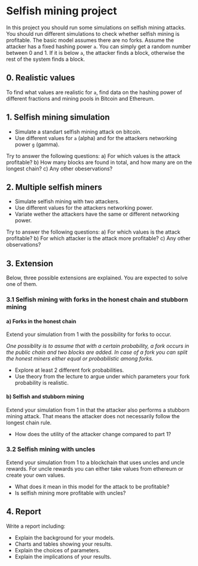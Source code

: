 # Selfish mining project

In this project you should run some simulations on selfish mining attacks.
You should run different simulations to check whether selfish mining is profitable.
The basic model assumes there are no forks. 
Assume the attacker has a fixed hashing power `a`.
You can simply get a random number between 0 and 1. If it is below `a`, the attacker finds a block,
otherwise the rest of the system finds a block.



## 0. Realistic values
To find what values are realistic for `a`, find data on the hashing power of different fractions and mining pools in Bitcoin and Ethereum.

## 1. Selfish mining simulation
* Simulate a standart selfish mining attack on bitcoin. 
* Use different values for `a` (alpha) and for the attackers networking power `g` (gamma).

Try to answer the following questions:
a) For which values is the attack profitable?
b) How many blocks are found in total, and how many are on the longest chain?
c) Any other obeservations?

## 2. Multiple selfish miners
* Simulate selfish mining with two attackers.
* Use different values for the attackers networking power.
* Variate wether the attackers have the same or different networking power.

Try to answer the following questions:
a) For which values is the attack profitable?
b) For which attacker is the attack more profitable?
c) Any other observations?

## 3. Extension
Below, three possible extensions are explained. You are expected to solve one of them.


### 3.1 Selfish mining with forks in the honest chain and stubborn mining

#### a) Forks in the honest chain
Extend your simulation from 1 with the possibility for forks to occur.

*One possiblity is to assume that with a certain probability, a fork occurs in the public chain and two blocks are added.
In case of a fork you can split the honest miners either equal or probabilistic among forks.*
* Explore at least 2 different fork probabilities.
* Use theory from the lecture to argue under which parameters your fork probability is realistic.

#### b) Selfish and stubborn mining
Extend your simulation from 1 in that the attacker also performs a stubborn mining attack.
That means the attacker does not necessarily follow the longest chain rule.

* How does the utility of the attacker change compared to part 1?

### 3.2 Selfish mining with uncles
Extend your simulation from 1 to a blockchain that uses uncles and uncle rewards. 
For uncle rewards you can either take values from ethereum or create your own values. 

* What does it mean in this model for the attack to be profitable?
* Is selfish mining more profitable with uncles?


## 4. Report
Write a report including:
* Explain the background for your models. 
* Charts and tables showing your results.
* Explain the choices of parameters.
* Explain the implications of your results.